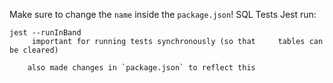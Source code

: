 Make sure to change the `name` inside the `package.json`!
SQL Tests Jest run:

    jest --runInBand
         important for running tests synchronously (so that     tables can be cleared)
    
        also made changes in `package.json` to reflect this